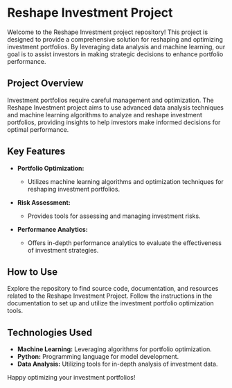 # Reshape Investment Project

Welcome to the Reshape Investment project repository! This project is designed to provide a comprehensive solution for reshaping and optimizing investment portfolios. By leveraging data analysis and machine learning, our goal is to assist investors in making strategic decisions to enhance portfolio performance.

## Project Overview

Investment portfolios require careful management and optimization. The Reshape Investment project aims to use advanced data analysis techniques and machine learning algorithms to analyze and reshape investment portfolios, providing insights to help investors make informed decisions for optimal performance.

## Key Features

- **Portfolio Optimization:**
  - Utilizes machine learning algorithms and optimization techniques for reshaping investment portfolios.

- **Risk Assessment:**
  - Provides tools for assessing and managing investment risks.

- **Performance Analytics:**
  - Offers in-depth performance analytics to evaluate the effectiveness of investment strategies.

## How to Use

Explore the repository to find source code, documentation, and resources related to the Reshape Investment Project. Follow the instructions in the documentation to set up and utilize the investment portfolio optimization tools.

## Technologies Used

- **Machine Learning:** Leveraging algorithms for portfolio optimization.
- **Python:** Programming language for model development.
- **Data Analysis:** Utilizing tools for in-depth analysis of investment data.

Happy optimizing your investment portfolios!
